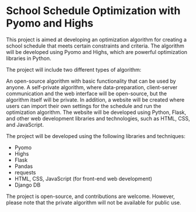 # School Schedule Optimization with Pyomo and Highs #

This project is aimed at developing an optimization algorithm for creating a school schedule that meets certain constraints and criteria. The algorithm will be developed using Pyomo and Highs, which are powerful optimization libraries in Python.

The project will include two different types of algorithm:

An open-source algorithm with basic functionality that can be used by anyone.
A self-private algorithm, where data-preparation, client-server communication and the web interface will be open-source, but the algorithm itself will be private.
In addition, a website will be created where users can import their own settings for the schedule and run the optimization algorithm. The website will be developed using Python, Flask, and other web development libraries and technologies, such as HTML, CSS, and JavaScript.

The project will be developed using the following libraries and techniques:

- Pyomo
- Highs
- Flask
- Pandas
- requests
- HTML, CSS, JavaScript (for front-end web development)
- Django DB


The project is open-source, and contributions are welcome. However, please note that the private algorithm will not be available for public use.

